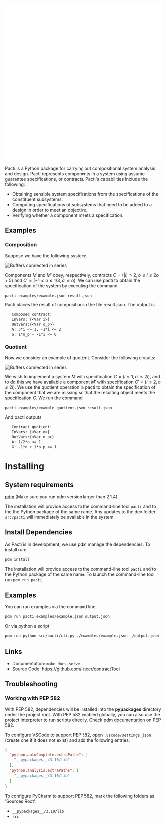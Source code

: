 
<picture>
  <source media="(prefers-color-scheme: dark)" srcset="docs/logos/pacti_white.png">
  <source media="(prefers-color-scheme: light)" srcset="docs/logos/pacti_black.png">
  <img alt="Logo in light and dark mode." src="docs/logos/pacti_white.png">
</picture>


Pacti is a Python package for carrying out compositional system analysis and design. Pacti represents components in a
system using assume-guarantee specifications, or contracts. Pacti's capabilities include the following:

- Obtaining sensible system specifications from the specifications of the constituent subsystems.
- Computing specifications of subsystems that need to be added to a design in order to meet an objective.
- Verifying whether a component meets a specification.

## Examples


### Composition


Suppose we have the following system:

<img src="docs/source/_static/circuit_series_composition.svg" width="350" alt="Buffers connected in series">


Components $M$ and $M'$ obey, respectively, contracts $C = (|i| \le 2, o \le i \le 2o + 5)$ and $C' = (-1 \le o \le 1/3, o' \le o)$. We can use pacti to obtain the specification of the system by executing the command

`pacti examples/example.json result.json`

Pacti places the result of composition in the file result.json. The output is

```
   Composed contract:
   InVars: {<Var i>}
   OutVars:{<Var o_p>}
   A: 3*i <= 1, -1*i <= 2
   G: 1*o_p + -1*i <= 0
```

### Quotient


Now we consider an example of quotient. Consider the following circuits:

<img src="docs/source/_static/circuit_series_quotient.svg" width="350" alt="Buffers connected in series">

We wish to implement a system $M$ with specification $C = (i \le 1, o' \le 2i)$, and to do this we have available a component $M'$ with specification $C' = (i \le 2, o \le 2i)$. We use the quotient operation in pacti to obtain the specification of the component that we are missing so that the resulting object meets the specification $C$. We run the command

`pacti examples/example_quotient.json result.json`

And pacti outputs

```
   Contract quotient:
   InVars: {<Var o>}
   OutVars:{<Var o_p>}
   A: 1/2*o <= 1
   G: -1*o + 1*o_p <= 1
```

# Installing

## System requirements

[pdm](https://github.com/pdm-project/pdm) (Make sure you run pdm version larger than 2.1.4)


The installation will provide access to the command-line tool `pacti` and to the the Python package of the same name. Any updates to the dev folder `src/pacti` will immediately be available in the system.


## Install Dependencies

As Pacti is in development, we use pdm manage the dependencies. To install run:

```bash
pdm install
```

The installation will provide access to the command-line tool `pacti` and to the Python package of the same name.
To launch the command-line tool run `pdm run pacti`


## Examples

You can run examples via the command line:


```bash
pdm run pacti examples/example.json output.json
```

Or via python a script

```bash
pdm run python src/pacti/cli.py ./examples/example.json ./output.json
```


## Links

- Documentation: `make docs-serve`
- Source Code: https://github.com/iincer/contractTool

## Troubleshooting


### Working with PEP 582

With PEP 582, dependencies will be installed into the __pypackages__ directory under the project root. With PEP 582 enabled
globally, you can also use the project interpreter to run scripts directly.
Check [pdm documentation](https://pdm.fming.dev/latest/usage/pep582/) on PEP 582.

To configure VSCode to support PEP 582, open `.vscode/settings.json` (create one if it does not exist) and add the
following entries:

```json
{
  "python.autoComplete.extraPaths": [
    "__pypackages__/3.10/lib"
  ],
  "python.analysis.extraPaths": [
    "__pypackages__/3.10/lib"
  ]
}
```

To configure PyCharm to support PEP 582, mark the following folders as 'Sources Root':

- `__pypackages__/3.10/lib`
- `src`
